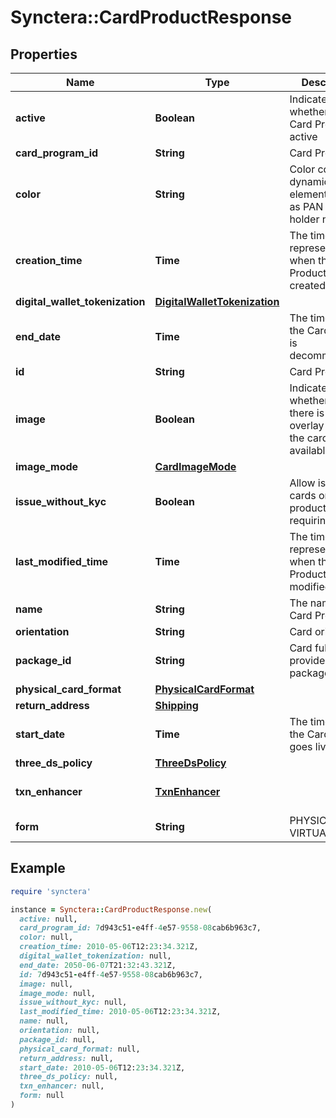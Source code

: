 # Synctera::CardProductResponse

## Properties

| Name | Type | Description | Notes |
| ---- | ---- | ----------- | ----- |
| **active** | **Boolean** | Indicates whether the Card Product is active |  |
| **card_program_id** | **String** | Card Program ID |  |
| **color** | **String** | Color code for dynamic card elements such as PAN and card holder name | [optional] |
| **creation_time** | **Time** | The timestamp representing when the Card Product was created | [readonly] |
| **digital_wallet_tokenization** | [**DigitalWalletTokenization**](DigitalWalletTokenization.md) |  |  |
| **end_date** | **Time** | The time when the Card Product is decommissioned |  |
| **id** | **String** | Card Product ID | [readonly] |
| **image** | **Boolean** | Indicates whether or not there is an overlay image of the card product available | [optional] |
| **image_mode** | [**CardImageMode**](CardImageMode.md) |  | [optional] |
| **issue_without_kyc** | **Boolean** | Allow issuing cards on this product without requiring KYC | [optional] |
| **last_modified_time** | **Time** | The timestamp representing when the Card Product was last modified | [readonly] |
| **name** | **String** | The name of the Card Product |  |
| **orientation** | **String** | Card orientation | [optional] |
| **package_id** | **String** | Card fulfillment provider’s package ID | [optional] |
| **physical_card_format** | [**PhysicalCardFormat**](PhysicalCardFormat.md) |  | [optional] |
| **return_address** | [**Shipping**](Shipping.md) |  | [optional] |
| **start_date** | **Time** | The time when the Card Product goes live |  |
| **three_ds_policy** | [**ThreeDsPolicy**](ThreeDsPolicy.md) |  |  |
| **txn_enhancer** | [**TxnEnhancer**](TxnEnhancer.md) |  | [optional][default to &#39;NONE&#39;] |
| **form** | **String** | PHYSICAL or VIRTUAL. |  |

## Example

```ruby
require 'synctera'

instance = Synctera::CardProductResponse.new(
  active: null,
  card_program_id: 7d943c51-e4ff-4e57-9558-08cab6b963c7,
  color: null,
  creation_time: 2010-05-06T12:23:34.321Z,
  digital_wallet_tokenization: null,
  end_date: 2050-06-07T21:32:43.321Z,
  id: 7d943c51-e4ff-4e57-9558-08cab6b963c7,
  image: null,
  image_mode: null,
  issue_without_kyc: null,
  last_modified_time: 2010-05-06T12:23:34.321Z,
  name: null,
  orientation: null,
  package_id: null,
  physical_card_format: null,
  return_address: null,
  start_date: 2010-05-06T12:23:34.321Z,
  three_ds_policy: null,
  txn_enhancer: null,
  form: null
)
```

